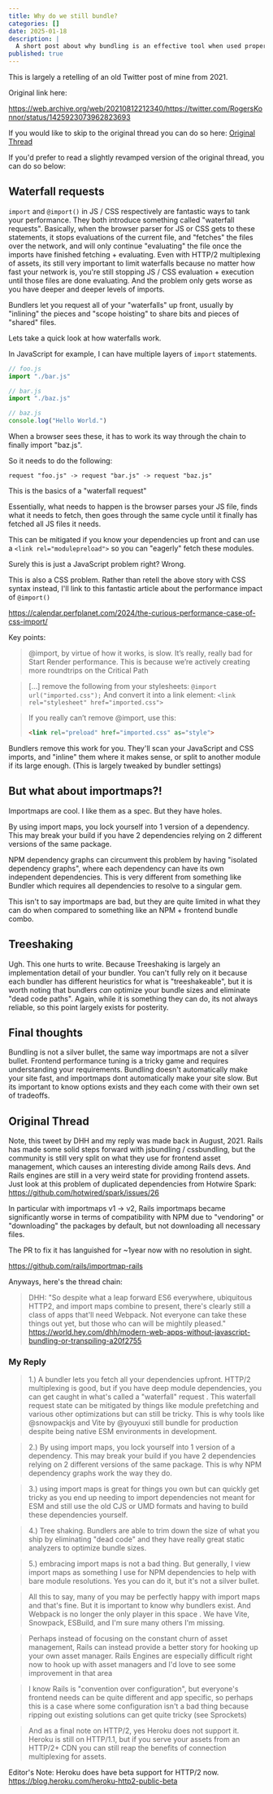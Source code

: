```yaml
---
title: Why do we still bundle?
categories: []
date: 2025-01-18
description: |
  A short post about why bundling is an effective tool when used properly.
published: true
---
```


This is largely a retelling of an old Twitter post of mine from 2021.

Original link here:

<https://web.archive.org/web/20210812212340/https://twitter.com/RogersKonnor/status/1425923073962823693>

If you would like to skip to the original thread you can do so here: [Original Thread](#original-thread)

If you'd prefer to read a slightly revamped version of the original thread, you can do so below:

## Waterfall requests

`import` and `@import()` in JS / CSS respectively are fantastic ways to tank your performance. They both introduce something called "waterfall requests". Basically, when the browser parser for JS or CSS gets to these statements, it stops evaluations of the current file, and "fetches" the files over the network, and will only continue "evaluating" the file once the imports have finished fetching + evaluating. Even with HTTP/2 multiplexing of assets, its still very important to limit waterfalls because no matter how fast your network is, you're still stopping JS / CSS evaluation + execution until those files are done evaluating. And the problem only gets worse as you have deeper and deeper levels of imports.

Bundlers let you request all of your "waterfalls" up front, usually by "inlining" the pieces and "scope hoisting" to share bits and pieces of "shared" files.

Lets take a quick look at how waterfalls work.

In JavaScript for example, I can have multiple layers of `import` statements.

```js
// foo.js
import "./bar.js"

// bar.js
import "./baz.js"

// baz.js
console.log("Hello World.")
```

When a browser sees these, it has to work its way through the chain to finally import "baz.js".

So it needs to do the following:

`request "foo.js" -> request "bar.js" -> request "baz.js"`

This is the basics of a "waterfall request"

Essentially, what needs to happen is the browser parses your JS file, finds what it needs to fetch, then goes through the same cycle until it finally has fetched all JS files it needs.

This can be mitigated if you know your dependencies up front and can use a `<link rel="modulepreload">` so you can "eagerly" fetch these modules.

Surely this is just a JavaScript problem right? Wrong.

This is also a CSS problem. Rather than retell the above story with CSS syntax instead, I'll link to this fantastic article about the performance impact of `@import()`

<https://calendar.perfplanet.com/2024/the-curious-performance-case-of-css-import/>

Key points:

> @import, by virtue of how it works, is slow. It’s really, really bad for Start Render performance. This is because we’re actively creating more roundtrips on the Critical Path

> [...] remove the following from your stylesheets:
> `@import url("imported.css");`
> And convert it into a link element:
> `<link rel="stylesheet" href="imported.css">`

> If you really can’t remove @import, use this:
> ```html
> <link rel="preload" href="imported.css" as="style">
> ```

Bundlers remove this work for you. They'll scan your JavaScript and CSS imports, and "inline" them where it makes sense, or split to another module if its large enough. (This is largely tweaked by bundler settings)

## But what about importmaps?!

Importmaps are cool. I like them as a spec. But they have holes.

By using import maps, you lock yourself into 1 version of a dependency. This may break your build if you have 2 dependencies relying on 2 different versions of the same package.

NPM dependency graphs can circumvent this problem by having "isolated dependency graphs", where each dependency can have its own independent dependencies. This is very different from something like Bundler which requires all dependencies to resolve to a singular gem.

This isn't to say importmaps are bad, but they are quite limited in what they can do when compared to something like an NPM + frontend bundle combo.

## Treeshaking

Ugh. This one hurts to write. Because Treeshaking is largely an implementation detail of your bundler. You can't fully rely on it because each bundler has different heuristics for what is "treeshakeable", but it is worth noting that bundlers _can_ optimize your bundle sizes and eliminate "dead code paths". Again, while it is something they can do, its not always reliable, so this point largely exists for posterity.


## Final thoughts

Bundling is not a silver bullet, the same way importmaps are not a silver bullet. Frontend performance tuning is a tricky game and requires understanding your requirements. Bundling doesn't automatically make your site fast, and importmaps dont automatically make your site slow. But its important to know options exists and they each come with their own set of tradeoffs.


## Original Thread

Note, this tweet by DHH and my reply was made back in August, 2021. Rails has made some solid steps forward with jsbundling / cssbundling, but the community is still very split on what they use for frontend asset management, which causes an interesting divide among Rails devs. And Rails engines are still in a very weird state for providing frontend assets. Just look at this problem of duplicated dependencies from Hotwire Spark: <https://github.com/hotwired/spark/issues/26>

In particular with importmaps v1 -> v2, Rails importmaps became significantly worse in terms of compatibility with NPM due to "vendoring" or "downloading" the packages by default, but not downloading all necessary files.

The PR to fix it has languished for ~1year now with no resolution in sight.

<https://github.com/rails/importmap-rails>

Anyways, here's the thread chain:

> DHH:
> "So despite what a leap forward ES6 everywhere, ubiquitous HTTP2, and import maps combine to present, there's clearly still a class of apps that'll need Webpack. Not everyone can take these things out yet, but those who can will be mightily pleased." https://world.hey.com/dhh/modern-web-apps-without-javascript-bundling-or-transpiling-a20f2755

### My Reply

> 1.) A bundler lets you fetch all your dependencies upfront. HTTP/2 multiplexing is good, but if you have deep module dependencies, you can get caught in what's called a "waterfall" request . This waterfall request state can be mitigated by things like module prefetching and various other optimizations but can still be tricky. This is why tools like @snowpackjs and Vite by @youyuxi still bundle for production despite being native ESM environments in development.

> 2.) By using import maps, you lock yourself into 1 version of a dependency. This may break your build if you have 2 dependencies relying on 2 different versions of the same package. This is why NPM dependency graphs work the way they do.

> 3.) using import maps is great for things you own but can quickly get tricky as you end up needing to import dependencies not meant for ESM and still use the old CJS or UMD formats and having to build these dependencies yourself.

> 4.) Tree shaking. Bundlers are able to trim down the size of what you ship by eliminating "dead code" and they have really great static analyzers to optimize bundle sizes.

> 5.) embracing import maps is not a bad thing. But generally, I view import maps as something I use for NPM dependencies to help with bare module resolutions. Yes you can do it, but it's not a silver bullet.

> All this to say, many of you may be perfectly happy with import maps and that's fine. But it is important to know why bundlers exist. And Webpack is no longer the only player in this space . We have Vite, Snowpack, ESBuild, and I'm sure many others I'm missing.

> Perhaps instead of focusing on the constant churn of asset management, Rails can instead provide a better story for hooking up your own asset manager. Rails Engines are especially difficult right now to hook up with asset managers and I'd love to see some improvement in that area

> I know Rails is "convention over configuration", but everyone's frontend needs can be quite different and app specific, so perhaps this is a case where some configuration isn't a bad thing because ripping out existing solutions can get quite tricky (see Sprockets)

> And as a final note on HTTP/2, yes Heroku does not support it. Heroku is still on HTTP/1.1, but if you serve your assets from an HTTP/2+ CDN you can still reap the benefits of connection multiplexing for assets.

Editor's Note: Heroku does have beta support for HTTP/2 now. <https://blog.heroku.com/heroku-http2-public-beta>
